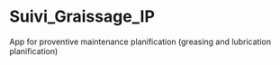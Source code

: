 # Suivi_Graissage_IP
App for proventive maintenance planification (greasing and lubrication planification)
